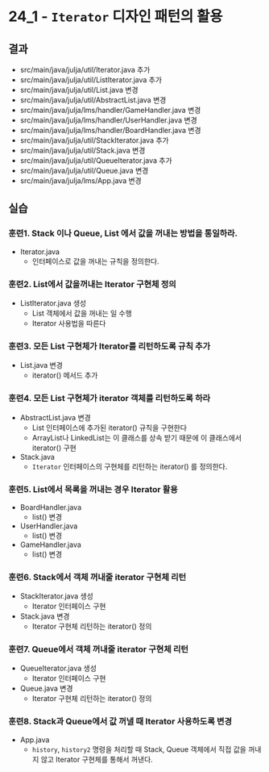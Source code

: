 # 24_1 - `Iterator` 디자인 패턴의 활용

##  결과

- src/main/java/julja/util/Iterator.java 추가
- src/main/java/julja/util/ListIterator.java 추가
- src/main/java/julja/util/List.java 변경
- src/main/java/julja/util/AbstractList.java 변경
- src/main/java/julja/lms/handler/GameHandler.java 변경
- src/main/java/julja/lms/handler/UserHandler.java 변경
- src/main/java/julja/lms/handler/BoardHandler.java 변경
- src/main/java/julja/util/StackIterator.java 추가
- src/main/java/julja/util/Stack.java 변경
- src/main/java/julja/util/QueueIterator.java 추가
- src/main/java/julja/util/Queue.java 변경
- src/main/java/julja/lms/App.java 변경


## 실습

### 훈련1. Stack 이나 Queue, List 에서 값을 꺼내는 방법을 통일하라.

- Iterator.java
    - 인터페이스로 값을 꺼내는 규칙을 정의한다.
    
### 훈련2. List에서 값을꺼내는 Iterator 구현체 정의
 
- ListIterator.java 생성
    -  List 객체에서 값을 꺼내는 일 수행
    - Iterator 사용법을 따른다
    
### 훈련3. 모든 List 구현체가 Iterator를 리턴하도록 규칙 추가
- List.java 변경
     - iterator() 메서드 추가

### 훈련4. 모든 List 구현체가 iterator 객체를 리턴하도록 하라 
- AbstractList.java 변경
     - List 인터페이스에 추가된 iterator() 규칙을 구현한다
     - ArrayList나 LinkedList는 이 클래스를 상속 받기 때문에 이 클래스에서 iterator() 구현
- Stack.java
    - `Iterator` 인터페이스의 구현체를 리턴하는 iterator() 를 정의한다.
    
### 훈련5. List에서 목록을 꺼내는 경우 Iterator 활용
- BoardHandler.java
  - list() 변경
- UserHandler.java
  - list() 변경
- GameHandler.java
  - list() 변경

### 훈련6. Stack에서 객체 꺼내줄 iterator 구현체 리턴
- StackIterator.java 생성
  - Iterator 인터페이스 구현
- Stack.java 변경
  - Iterator 구현체 리턴하는 iterator() 정의
  
### 훈련7. Queue에서 객체 꺼내줄 iterator 구현체 리턴
- QueueIterator.java 생성
  - Iterator 인터페이스 구현
- Queue.java 변경
  - Iterator 구현체 리턴하는 iterator() 정의  
  
### 훈련8. Stack과 Queue에서 값 꺼낼 때 Iterator 사용하도록 변경
- App.java
    - `history`, `history2` 명령을 처리할 때 Stack, Queue 객체에서 직접 값을 꺼내지 않고 Iterator 구현체를 통해서 꺼낸다.
